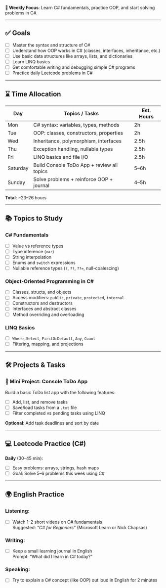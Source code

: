 
**🎯 Weekly Focus**: Learn C# fundamentals, practice OOP, and start solving problems in C#.

---
## ✅ Goals

- [ ] Master the syntax and structure of C#
- [ ] Understand how OOP works in C# (classes, interfaces, inheritance, etc.)
- [ ] Use basic data structures like arrays, lists, and dictionaries
- [ ] Learn LINQ basics
- [ ] Get comfortable writing and debugging simple C# programs
- [ ] Practice daily Leetcode problems in C#

---

## ⌛ Time Allocation

| Day      | Topics / Tasks                             | Est. Hours |
| -------- | ------------------------------------------ | ---------- |
| Mon      | C# syntax: variables, types, methods       | 2h         |
| Tue      | OOP: classes, constructors, properties     | 2h         |
| Wed      | Inheritance, polymorphism, interfaces      | 2.5h       |
| Thu      | Exception handling, nullable types         | 2.5h       |
| Fri      | LINQ basics and file I/O                   | 2.5h       |
| Saturday | Build Console ToDo App + review all topics | 5–6h       |
| Sunday   | Solve problems + reinforce OOP + journal   | 4–5h       |

**Total**: ~23–26 hours

---
## 📚 Topics to Study

### C# Fundamentals

- [ ] Value vs reference types
- [ ] Type inference (`var`)
- [ ] String interpolation
- [ ] Enums and `switch` expressions
- [ ] Nullable reference types (`?`, `??`, `??=`, null-coalescing)
### Object-Oriented Programming in C#

- [ ] Classes, structs, and objects
- [ ] Access modifiers: `public`, `private`, `protected`, `internal`
- [ ] Constructors and destructors
- [ ] Interfaces and abstract classes
- [ ] Method overriding and overloading
### LINQ Basics

- [ ] `Where`, `Select`, `FirstOrDefault`, `Any`, `Count`
- [ ] Filtering, mapping, and projections

---

## 🛠️ Projects & Tasks

### 📌 Mini Project: Console ToDo App

Build a basic ToDo list app with the following features:

- [ ] Add, list, and remove tasks
- [ ] Save/load tasks from a `.txt` file
- [ ] Filter completed vs pending tasks using LINQ

**Optional**: Add task deadlines and sort by date

---

## 💻 Leetcode Practice (C#)

**Daily** (30–45 min):
- [ ] Easy problems: arrays, strings, hash maps
- [ ] Goal: Solve 5–6 problems this week using C#

---

## 🌍 English Practice

### Listening:
- [ ] Watch 1–2 short videos on C# fundamentals  
  Suggested: *“C# for Beginners”* (Microsoft Learn or Nick Chapsas)

### Writing:
- [ ] Keep a small learning journal in English  
  Prompt: “What did I learn in C# today?”

### Speaking:
- [ ] Try to explain a C# concept (like OOP) out loud in English for 2 minutes